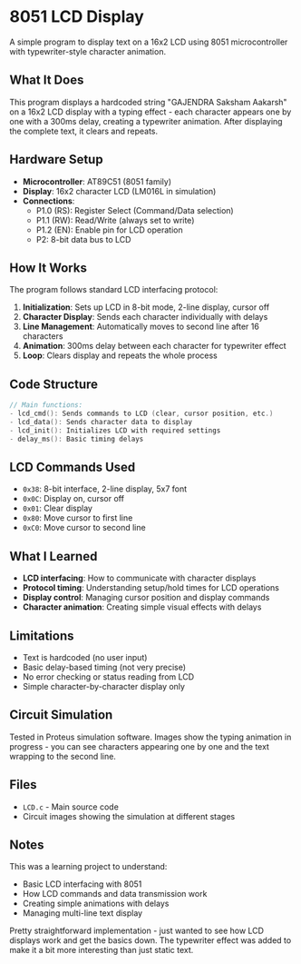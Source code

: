 # 8051 LCD Display

A simple program to display text on a 16x2 LCD using 8051 microcontroller with typewriter-style character animation.

## What It Does

This program displays a hardcoded string "GAJENDRA Saksham Aakarsh" on a 16x2 LCD display with a typing effect - each character appears one by one with a 300ms delay, creating a typewriter animation. After displaying the complete text, it clears and repeats.

## Hardware Setup

- **Microcontroller**: AT89C51 (8051 family)
- **Display**: 16x2 character LCD (LM016L in simulation)
- **Connections**:
  - P1.0 (RS): Register Select (Command/Data selection)
  - P1.1 (RW): Read/Write (always set to write)
  - P1.2 (EN): Enable pin for LCD operation
  - P2: 8-bit data bus to LCD

## How It Works

The program follows standard LCD interfacing protocol:
1. **Initialization**: Sets up LCD in 8-bit mode, 2-line display, cursor off
2. **Character Display**: Sends each character individually with delays
3. **Line Management**: Automatically moves to second line after 16 characters
4. **Animation**: 300ms delay between each character for typewriter effect
5. **Loop**: Clears display and repeats the whole process

## Code Structure

```c
// Main functions:
- lcd_cmd(): Sends commands to LCD (clear, cursor position, etc.)
- lcd_data(): Sends character data to display
- lcd_init(): Initializes LCD with required settings
- delay_ms(): Basic timing delays
```

## LCD Commands Used

- `0x38`: 8-bit interface, 2-line display, 5x7 font
- `0x0C`: Display on, cursor off
- `0x01`: Clear display
- `0x80`: Move cursor to first line
- `0xC0`: Move cursor to second line

## What I Learned

- **LCD interfacing**: How to communicate with character displays
- **Protocol timing**: Understanding setup/hold times for LCD operations
- **Display control**: Managing cursor position and display commands
- **Character animation**: Creating simple visual effects with delays

## Limitations

- Text is hardcoded (no user input)
- Basic delay-based timing (not very precise)
- No error checking or status reading from LCD
- Simple character-by-character display only

## Circuit Simulation

Tested in Proteus simulation software. Images show the typing animation in progress - you can see characters appearing one by one and the text wrapping to the second line.

## Files

- `LCD.c` - Main source code
- Circuit images showing the simulation at different stages

## Notes

This was a learning project to understand:
- Basic LCD interfacing with 8051
- How LCD commands and data transmission work
- Creating simple animations with delays
- Managing multi-line text display

Pretty straightforward implementation - just wanted to see how LCD displays work and get the basics down. The typewriter effect was added to make it a bit more interesting than just static text.